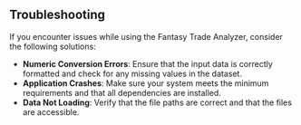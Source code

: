 ## Troubleshooting
If you encounter issues while using the Fantasy Trade Analyzer, consider the following solutions:
- **Numeric Conversion Errors**: Ensure that the input data is correctly formatted and check for any missing values in the dataset.
- **Application Crashes**: Make sure your system meets the minimum requirements and that all dependencies are installed.
- **Data Not Loading**: Verify that the file paths are correct and that the files are accessible.
